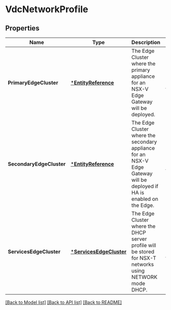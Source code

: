 # VdcNetworkProfile

## Properties
Name | Type | Description | Notes
------------ | ------------- | ------------- | -------------
**PrimaryEdgeCluster** | [***EntityReference**](EntityReference.md) | The Edge Cluster where the primary appliance for an NSX-V Edge Gateway will be deployed. | [optional] [default to null]
**SecondaryEdgeCluster** | [***EntityReference**](EntityReference.md) | The Edge Cluster where the secondary appliance for an NSX-V Edge Gateway will be deployed if HA is enabled on the Edge. | [optional] [default to null]
**ServicesEdgeCluster** | [***ServicesEdgeCluster**](ServicesEdgeCluster.md) | The Edge Cluster where the DHCP server profile will be stored for NSX-T networks using NETWORK mode DHCP. | [optional] [default to null]

[[Back to Model list]](../README.md#documentation-for-models) [[Back to API list]](../README.md#documentation-for-api-endpoints) [[Back to README]](../README.md)


